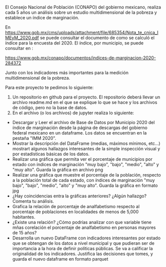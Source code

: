 El Consejo Nacional de Población (CONAPO) del gobierno mexicano, realiza cada 5 años un análisis sobre un estudio multidimensional de la pobreza y establece un índice de marginación.

En https://www.gob.mx/cms/uploads/attachment/file/685354/Nota_te_cnica_IMEyM_2020.pdf se puede consultar el documento de como se calculó el índice para la encuesta del 2020. El índice, por municipio, se puede consultar en :

https://www.gob.mx/conapo/documentos/indices-de-marginacion-2020-284372

Junto con los indicadores más importantes para la medición multidimensional de la pobreza.

Para este proyecto te pedimos lo siguiente:

1. Un repositorio en github para el proyecto. El repositorio deberá llevar un archivo readme.md en el que se explique lo que se hace y los archivos de código, pero no la base de datos. 
2. En el archivo (o los archivos) de jupyter realiza lo siguiente:
* Descargar y Leer el archivo de Base de Datos por Municipio 2020 del índice de marginación desde la página de descargas del gobierno federal mexicano en un dataframe. Los datos se encuentran en la pestaña "IMM 2020".
* Mostrar la descripción del DataFrame (medias, máximos mínimos, etc...) mostrart algunos hallazgos interesantes de la simple inspección visual y por estadísticas básicas de los datos.
* Realizar una gráfica que permita ver el porcentaje de municipios por estado con índices de marginación "muy bajo", "bajo", "medio", "alto" y "muy alto". Guarda la gráfica en archivo png
* Realizar una gráfica que muestre el porcentaje de la población, respecto a la población total de cada estado, con índices de marginación "muy bajo", "bajo", "medio", "alto" y "muy alto". Guarda la gráfica en formato jpg
* ¿Hay coincidencias entra la gráficas anteriores?  ¿Algún hallazgo? Comenta tu análisis.
* Grafica la relación de porcentaje de analfabetismo respecto al porcentaje de poblaciones en localidades de menos de 5,000 habitantes.
* ¿Existe una relación? ¿Cómo podrías analizar con que variable tiene mñas corelación el porcentaje de analfabetismo en personas mayores de 15 años?
* Desarrolla un nuevo DataFrame con indicadores interesantes por estado que se obtengan de los datos a nivel municipal y que pudieran ser de importancia a la hora de definir políticas públicas. Se va a calificar la originalidad de los indicadores. Justifica las decisiones que tomes, y guarda el nuevo dataframe en formato parquet
